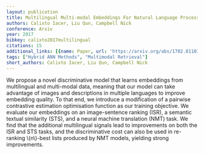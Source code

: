 ```yaml
---
layout: publication
title: Multilingual Multi-modal Embeddings For Natural Language Processing
authors: Calixto Iacer, Liu Qun, Campbell Nick
conference: Arxiv
year: 2017
bibkey: calixto2017multilingual
citations: 15
additional_links: [{name: Paper, url: 'https://arxiv.org/abs/1702.01101'}]
tags: ["Hybrid ANN Methods", "Multimodal Retrieval"]
short_authors: Calixto Iacer, Liu Qun, Campbell Nick
---
```

We propose a novel discriminative model that learns embeddings from
multilingual and multi-modal data, meaning that our model can take advantage of
images and descriptions in multiple languages to improve embedding quality. To
that end, we introduce a modification of a pairwise contrastive estimation
optimisation function as our training objective. We evaluate our embeddings on
an image-sentence ranking (ISR), a semantic textual similarity (STS), and a
neural machine translation (NMT) task. We find that the additional multilingual
signals lead to improvements on both the ISR and STS tasks, and the
discriminative cost can also be used in re-ranking \\(n\\)-best lists produced by
NMT models, yielding strong improvements.